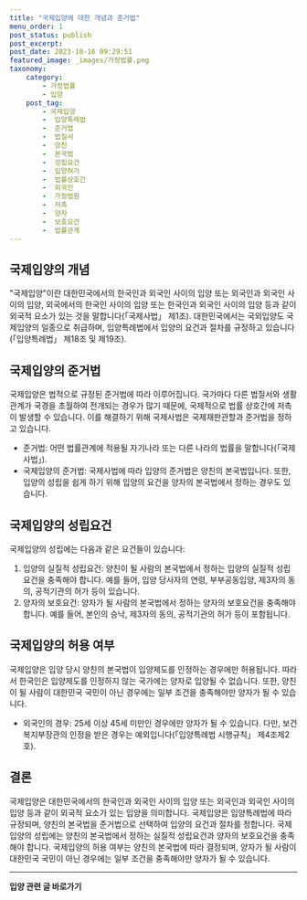 ```yaml
---
title: "국제입양에 대한 개념과 준거법"
menu_order: 1
post_status: publish
post_excerpt: 
post_date: 2023-10-16 09:29:51
featured_image: _images/가정법률.png
taxonomy:
    category:
        - 가정법률
        - 입양
    post_tag:
        - 국제입양
        -  입양특례법
        -  준거법
        -  법질서
        -  양친
        -  본국법
        -  성립요건
        -  입양허가
        -  법률상호간
        -  외국인
        -  가정법원
        -  저촉
        -  양자
        -  보호요건
        -  법률관계
---
```



## 국제입양의 개념
"국제입양"이란 대한민국에서의 한국인과 외국인 사이의 입양 또는 외국인과 외국인 사이의 입양, 외국에서의 한국인 사이의 입양 또는 한국인과 외국인 사이의 입양 등과 같이 외국적 요소가 있는 것을 말합니다(「국제사법」 제1조). 대한민국에서는 국외입양도 국제입양의 일종으로 취급하며, 입양특례법에서 입양의 요건과 절차를 규정하고 있습니다(「입양특례법」 제18조 및 제19조).

## 국제입양의 준거법
국제입양은 법적으로 규정된 준거법에 따라 이루어집니다. 국가마다 다른 법질서와 생활관계가 국경을 초월하여 전개되는 경우가 많기 때문에, 국제적으로 법률 상호간에 저촉이 발생할 수 있습니다. 이를 해결하기 위해 국제사법은 국제재판관할과 준거법을 정하고 있습니다.

- 준거법: 어떤 법률관계에 적용될 자기나라 또는 다른 나라의 법률을 말합니다(「국제사법」).
- 국제입양의 준거법: 국제사법에 따라 입양의 준거법은 양친의 본국법입니다. 또한, 입양의 성립을 쉽게 하기 위해 입양의 요건을 양자의 본국법에서 정하는 경우도 있습니다.

## 국제입양의 성립요건
국제입양의 성립에는 다음과 같은 요건들이 있습니다:

1. 입양의 실질적 성립요건: 양친이 될 사람의 본국법에서 정하는 입양의 실질적 성립요건을 충족해야 합니다. 예를 들어, 입양 당사자의 연령, 부부공동입양, 제3자의 동의, 공적기관의 허가 등이 있습니다.
2. 양자의 보호요건: 양자가 될 사람의 본국법에서 정하는 양자의 보호요건을 충족해야 합니다. 예를 들어, 본인의 승낙, 제3자의 동의, 공적기관의 허가 등이 포함됩니다.

## 국제입양의 허용 여부
국제입양은 입양 당시 양친의 본국법이 입양제도를 인정하는 경우에만 허용됩니다. 따라서 한국인은 입양제도를 인정하지 않는 국가에는 양자로 입양될 수 없습니다. 또한, 양친이 될 사람이 대한민국 국민이 아닌 경우에는 일부 조건을 충족해야만 양자가 될 수 있습니다.

- 외국인의 경우: 25세 이상 45세 미만인 경우에만 양자가 될 수 있습니다. 다만, 보건복지부장관의 인정을 받은 경우는 예외입니다(「입양특례법 시행규칙」 제4조제2호).

## 결론
국제입양은 대한민국에서의 한국인과 외국인 사이의 입양 또는 외국인과 외국인 사이의 입양 등과 같이 외국적 요소가 있는 입양을 의미합니다. 국제입양은 입양특례법에 따라 규정되며, 양친의 본국법을 준거법으로 선택하여 입양의 요건과 절차를 정합니다. 국제입양의 성립에는 양친의 본국법에서 정하는 실질적 성립요건과 양자의 보호요건을 충족해야 합니다. 국제입양의 허용 여부는 양친의 본국법에 따라 결정되며, 양자가 될 사람이 대한민국 국민이 아닌 경우에는 일부 조건을 충족해야만 양자가 될 수 있습니다.










<!-- wp:separator -->
<hr class="wp-block-separator has-alpha-channel-opacity"/>
<!-- /wp:separator -->

<!-- wp:group {"backgroundColor":"base","layout":{"type":"constrained"}} -->
<div class="wp-block-group has-base-background-color has-background"><!-- wp:paragraph {"align":"center","fontSize":"large"} -->
<p class="has-text-align-center has-large-font-size"><strong>입양 관련 글 바로가기</strong></p>
<!-- /wp:paragraph -->


<!-- wp:latest-posts
{"categories":[{"id":1407,"count":19,"description":"","link":"https://uknowlaw.com/category/%ec%9e%85%ec%96%91/","name":"입양","slug":"입양","taxonomy":"category","parent":0,"meta":[],"_links":{"self":[{"href":"https://uknowlaw.com/wp-json/wp/v2/categories/1407"}],"collection":[{"href":"https://uknowlaw.com/wp-json/wp/v2/categories"}],"about":[{"href":"https://uknowlaw.com/wp-json/wp/v2/taxonomies/category"}],"wp:post_type":[{"href":"https://uknowlaw.com/wp-json/wp/v2/posts?categories=1407"}],"curies":[{"name":"wp","href":"https://api.w.org/{rel}","templated":true}]}}],"postsToShow":100,"excerptLength":28,"postLayout":"grid","columns":2,"featuredImageAlign":"left","featuredImageSizeSlug":"large","fontSize":"medium"} /--></div>
<!-- /wp:group -->